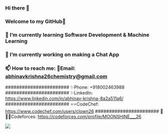 ### Hi there 👋
### Welcome to my GitHub👋

### 🌱 I’m currently learning Software Development & Machine Learning
### 🔭 I’m currently working on making a Chat App
### 📫 How to reach me: 💬Email: abhinavkrishna26chemistry@gmail.com
####################### ✨Phone:  +918002463988                
####################### ✨LinkedIn: https://www.linkedin.com/in/abhinav-krishna-8a2a511a6/
####################### ⭐⭐CodeChef: https://www.codechef.com/users/clown26
####################### 🌟🌟🌟Codeforces: https://codeforces.com/profile/MOONSHINE___26

![](https://komarev.com/ghpvc/?username=AbhinavKrishna26&color=lightgreen&label=PROFILE+VIEWS)
   

<!--
**AbhinavKrishna26/AbhinavKrishna26** is a ✨ _special_ ✨ repository because its `README.md` (this file) appears on your GitHub profile.

Here are some ideas to get you started:

- 🔭 I’m currently working on ...
- 🌱 I’m currently learning ...
- 👯 I’m looking to collaborate on ...
- 🤔 I’m looking for help with ...
- 💬 Ask me about ...
- 📫 How to reach me: ...
- 😄 Pronouns: ...
- ⚡ Fun fact: ...
-->
